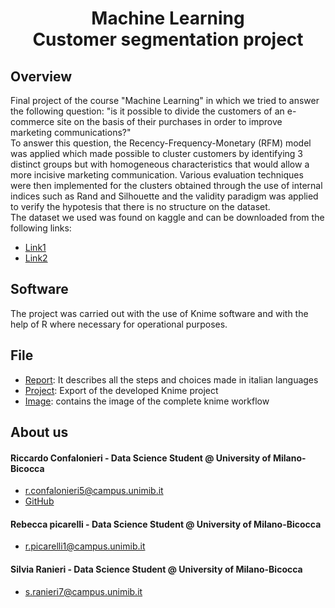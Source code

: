 

<h1 align="center">Machine Learning <br /> Customer segmentation project</h1>

## Overview
Final project of the course "Machine Learning" in which we tried to answer the following question: "is it possible to divide the customers of an e-commerce site on the basis of their purchases in order to improve marketing communications?" <br />
To answer this question, the Recency-Frequency-Monetary (RFM) model was applied which made possible to cluster customers by identifying 3 distinct groups but with homogeneous characteristics that would allow a more incisive marketing communication. Various evaluation techniques were then implemented for the clusters obtained through the use of internal indices such as Rand and Silhouette and the validity paradigm was applied to verify the hypotesis that there is no structure on the dataset. <br />
The dataset we used was found on kaggle and can be downloaded from the following links:
  * [Link1](https://www.kaggle.com/carrie1/ecommerce-data)
  * [Link2](https://archive.ics.uci.edu/ml/datasets/online+retail)
## Software
The project was carried out with the use of Knime software and with the help of R where necessary for operational purposes. 

## File
  * [Report](./report.pdf): It describes all the steps and choices made in italian languages
  * [Project](./CustomerSegmentation.knwf): Export of the developed Knime project 
  * [Image](./workflow_image.svg): contains the image of the complete knime workflow 

## About us

#### Riccardo Confalonieri - Data Science Student @ University of Milano-Bicocca
  * r.confalonieri5@campus.unimib.it
  * [GitHub](https://github.com/rconfa)

#### Rebecca picarelli - Data Science Student @ University of Milano-Bicocca
  * r.picarelli1@campus.unimib.it

#### Silvia Ranieri - Data Science Student @ University of Milano-Bicocca
  * s.ranieri7@campus.unimib.it

